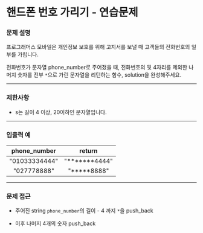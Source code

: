 # 핸드폰 번호 가리기 - 연습문제

### 문제 설명

프로그래머스 모바일은 개인정보 보호를 위해 고지서를 보낼 때 고객들의 전화번호의 일부를 가립니다.

전화번호가 문자열 phone_number로 주어졌을 때, 전화번호의 뒷 4자리를 제외한 나머지 숫자를 전부 `*`으로 가린 문자열을 리턴하는 함수, solution을 완성해주세요.

---

### 제한사항

  - s는 길이 4 이상, 20이하인 문자열입니다.

---

### 입출력 예

| phone_number  |    return     |
| :-----------: | :-----------: |
| "01033334444" | "*******4444" |
|  "027778888"  |  "*****8888"  |

---

### 문제 접근

  - 주어진 string `phone_number`의 길이 - 4 까지 `*`을 push_back

  - 이후 나머지 4개의 숫자 push_back